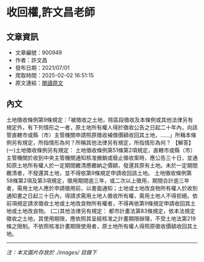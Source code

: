 # 收回權,許文昌老師

## 文章資訊
- 文章編號：900949
- 作者：許文昌
- 發布日期：2021/07/01
- 爬取時間：2025-02-02 16:51:15
- 原文連結：[閱讀原文](https://real-estate.get.com.tw/Columns/detail.aspx?no=900949)

## 內文
土地徵收條例第9條規定：「被徵收之土地，除區段徵收及本條例或其他法律另有規定外，有下列情形之一者，原土地所有權人得於徵收公告之日起二十年內，向該管直轄巿或縣（巿）主管機關申請照原徵收補償價額收回其土地，……」所稱本條例另有規定，所指情形為何？所稱其他法律另有規定，所指情形為何？
【解答】
(一)土地徵收條例另有規定：
土地徵收條例第51條第2項規定，直轄市或縣（市）主管機關於收到中央主管機關通知核准撤銷或廢止徵收案時，應公告三十日，並通知原土地所有權人於一定期間繳清應繳納之價額，發還其原有土地。未於一定期間繳清者，不發還其土地，並不得依第9條規定申請收回該土地。
土地徵收條例第58條第2項及第3項規定，徵用期間逾三年，或二次以上徵用，期間合計逾三年者，需用土地人應於申請徵用前，以書面通知；土地或土地改良物所有權人於收到通知書之日起三十日內，得請求需用土地人徵收所有權，需用土地人不得拒絕。依前項規定請求徵收土地或土地改良物所有權者，不得再依第9條規定申請收回其土地或土地改良物。
(二)其他法律另有規定：
都市計畫法第83條規定，依本法規定徵收之土地，其使用期限，應依照其呈經核准之計畫期限辦理，不受土地法第219條之限制。不依照核准計畫期限使用者，原土地所有權人得照原徵收價額收回其土地。

---
*注：本文圖片存放於 ./images/ 目錄下*
